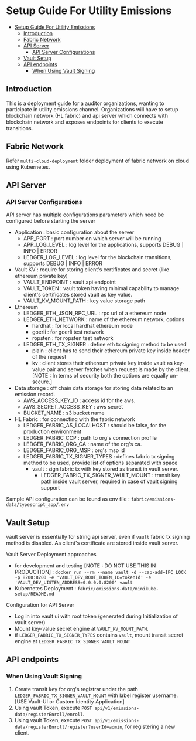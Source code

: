 # Setup Guide For Utility Emissions

- [Setup Guide For Utility Emissions](#setup-guide-for-utility-emissions)
  - [Introduction](#introduction)
  - [Fabric Network](#fabric-network)
  - [API Server](#api-server)
    - [API Server Configurations](#api-server-configurations)
  - [Vault Setup](#vault-setup)
  - [API endpoints](#api-endpoints)
    - [When Using Vault Signing](#when-using-vault-signing)

## Introduction

This is a deployment guide for a auditor organizations, wanting to participate in utility emissions channel. Organizations will have to setup blockchain network (HL fabric) and api server which connects with blockchain network and exposes endpoints for clients to execute transitions.

## Fabric Network

Refer `multi-cloud-deployment` folder deployment of fabric network on cloud using Kubernetes.

## API Server

### API Server Configurations

API server has multiple configurations parameters which need be configured before starting the server

- Application : basic configuration about the server
  - APP_PORT : port number on which server will be running
  - APP_LOG_LEVEL : log level for the applications, supports DEBUG | INFO | ERROR
  - LEDGER_LOG_LEVEL : log level for the blockchain transitions, supports DEBUG | INFO | ERROR
- Vault KV : require for storing client's certificates and secret (like ethereum private key)
  - VAULT_ENDPOINT : vault api endpoint
  - VAULT_TOKEN : vault token having minimal capability to manage client's certificates stored vault as key value.
  - VAULT_KV_MOUNT_PATH : key value storage path
- Ethereum
  - LEDGER_ETH_JSON_RPC_URL : rpc url of a ethereum node
  - LEDGER_ETH_NETWORK : name of the ethereum network, options
    - hardhat : for local hardhat ethereum node
    - goerli : for goerli test network
    - ropsten : for ropsten test network
  - LEDGER_ETH_TX_SIGNER : define eth tx signing method to be used
    - plain : client has to send their ethereum private key inside header of the request
    - kv : client stores their ethereum private key inside vault as key-value pair and server fetches when request is made by the client. [NOTE : In terms of security both the options are equally un-secure.]
- Data storage : off chain data storage for storing data related to an emission record.
  - AWS_ACCESS_KEY_ID : access id for the aws.
  - AWS_SECRET_ACCESS_KEY : aws secret
  - BUCKET_NAME : s3 bucket name
- HL Fabric : for connecting with the fabric network
  - LEDGER_FABRIC_AS_LOCALHOST : should be false, for the production environment
  - LEDGER_FABRIC_CCP : path to org's connection profile
  - LEDGER_FABRIC_ORG_CA : name of the org's ca.
  - LEDGER_FABRIC_ORG_MSP : org's msp id
  - LEDGER_FABRIC_TX_SIGNER_TYPES : defines fabric tx signing method to be used, provide list of options separated with space
    - vault : sign fabric tx with key stored as transit in vault server.
      - LEDGER_FABRIC_TX_SIGNER_VAULT_MOUNT : transit key path inside vault server, required in case of vault signing support

Sample API configuration can be found as env file : `fabric/emissions-data/typescript_app/.env`

## Vault Setup

vault server is essentially for string api server, even if `vault` fabric tx signing method is disabled. As client's certificate are stored inside vault server.

Vault Server Deployment approaches

- for development and testing [NOTE : DO NOT USE THIS IN PRODUCTION] : `docker run --rm --name vault -d --cap-add=IPC_LOCK -p 8200:8200 -e 'VAULT_DEV_ROOT_TOKEN_ID=tokenId' -e 'VAULT_DEV_LISTEN_ADDRESS=0.0.0.0:8200' vault`
- Kubernetes Deployment : `fabric/emissions-data/minikube-setup/README.md`

Configuration for API Server

- Log in into vault ui with root token (generated during Initialization of vault server)
- Mount key-value secret engine at `VAULT_KV_MOUNT_PATH`.
- if `LEDGER_FABRIC_TX_SIGNER_TYPES` contains `vault`, mount transit secret engine at `LEDGER_FABRIC_TX_SIGNER_VAULT_MOUNT`

## API endpoints

### When Using Vault Signing

1. Create transit key for org's registrar under the path `LEDGER_FABRIC_TX_SIGNER_VAULT_MOUNT` with label register username. [USE Vault-UI or Custom Identity Application]
2. Using vault Token, execute `POST api/v1/emissions-data/registerEnroll/enroll`.
3. Using vault Token, execute `POST api/v1/emissions-data/registerEnroll/register?userId=admin`, for registering a new client.
